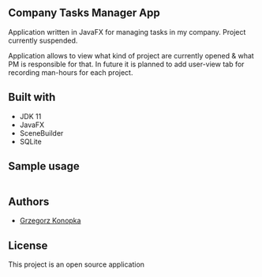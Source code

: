 ## Company Tasks Manager App

Application written in JavaFX for managing tasks in my company.
Project currently suspended.

Application allows to view what kind of project are currently opened & what PM is responsible for that.
In future it is planned to add user-view tab for recording man-hours for each project.

## Built with

* JDK 11
* JavaFX
* SceneBuilder
* SQLite

## Sample usage

![]()

## Authors

* [Grzegorz Konopka](https://github.com/konopkagrzegorz)

## License

This project is an open source application
